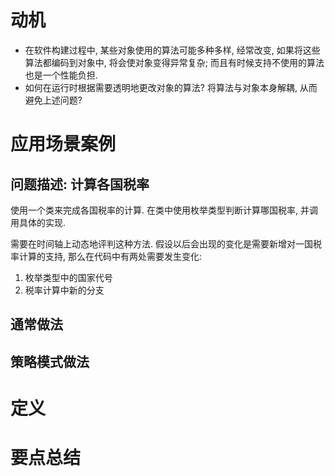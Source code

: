 # 动机
- 在软件构建过程中, 某些对象使用的算法可能多种多样, 经常改变, 如果将这些算法都编码到对象中, 将会使对象变得异常复杂; 而且有时候支持不使用的算法也是一个性能负担. 
- 如何在运行时根据需要透明地更改对象的算法? 将算法与对象本身解耦, 从而避免上述问题? 

# 应用场景案例
## 问题描述: 计算各国税率
使用一个类来完成各国税率的计算. 在类中使用枚举类型判断计算哪国税率, 并调用具体的实现. 

需要在时间轴上动态地评判这种方法. 假设以后会出现的变化是需要新增对一国税率计算的支持, 那么在代码中有两处需要发生变化: 

1. 枚举类型中的国家代号
2. 税率计算中新的分支

## 通常做法
## 策略模式做法

# 定义
# 要点总结